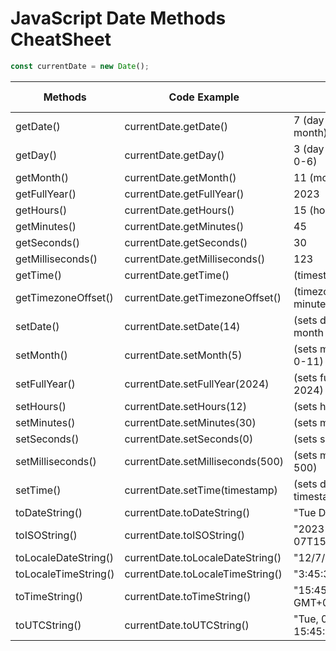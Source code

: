 # JavaScript Date Methods CheatSheet

```javascript
const currentDate = new Date();
```

| Methods              | Code Example                     | Result                          | Return Type |
| -------------------- | -------------------------------- | ------------------------------- | ----------- |
| getDate()            | currentDate.getDate()            | 7 (day of the month)            | number      |
| getDay()             | currentDate.getDay()             | 3 (day of the week, 0-6)        | number      |
| getMonth()           | currentDate.getMonth()           | 11 (month, 0-11)                | number      |
| getFullYear()        | currentDate.getFullYear()        | 2023                            | number      |
| getHours()           | currentDate.getHours()           | 15 (hour, 0-23)                 | number      |
| getMinutes()         | currentDate.getMinutes()         | 45                              | number      |
| getSeconds()         | currentDate.getSeconds()         | 30                              | number      |
| getMilliseconds()    | currentDate.getMilliseconds()    | 123                             | number      |
| getTime()            | currentDate.getTime()            | (timestamp)                     | number      |
| getTimezoneOffset()  | currentDate.getTimezoneOffset()  | (timezone offset in minutes)    | number      |
| setDate()            | currentDate.setDate(14)          | (sets day of the month to 14)   | number      |
| setMonth()           | currentDate.setMonth(5)          | (sets month to June, 0-11)      | number      |
| setFullYear()        | currentDate.setFullYear(2024)    | (sets full year to 2024)        | number      |
| setHours()           | currentDate.setHours(12)         | (sets hour to 12)               | number      |
| setMinutes()         | currentDate.setMinutes(30)       | (sets minute to 30)             | number      |
| setSeconds()         | currentDate.setSeconds(0)        | (sets second to 0)              | number      |
| setMilliseconds()    | currentDate.setMilliseconds(500) | (sets millisecond to 500)       | number      |
| setTime()            | currentDate.setTime(timestamp)   | (sets date to timestamp)        | number      |
| toDateString()       | currentDate.toDateString()       | "Tue Dec 07 2023"               | string      |
| toISOString()        | currentDate.toISOString()        | "2023-12-07T15:45:30.123Z"      | string      |
| toLocaleDateString() | currentDate.toLocaleDateString() | "12/7/2023"                     | string      |
| toLocaleTimeString() | currentDate.toLocaleTimeString() | "3:45:30 PM"                    | string      |
| toTimeString()       | currentDate.toTimeString()       | "15:45:30 GMT+0000 (UTC)"       | string      |
| toUTCString()        | currentDate.toUTCString()        | "Tue, 07 Dec 2023 15:45:30 GMT" | string      |
